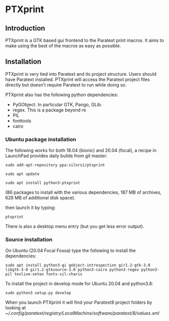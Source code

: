 # PTXprint

## Introduction

PTXprint is a GTK based gui frontend to the Paratext print macros. It aims to make
using the best of the macros as easy as possible.

## Installation

PTXprint is very tied into Paratext and its project structure. Users should have
Paratext installed. PTXprint will access the Paratext project files directly but doesn't require Paratext to run while doing so.

PTXprint also has the following python dependencies:

- PyGObject. In particular GTK, Pango, GLib.
- regex. This is a package beyond re
- PIL
- fonttools
- cairo


### Ubuntu package installation

The following works for both 18.04 (bionic) and 20.04 (focal), a recipe in LaunchPad provides daily builds from git master:

`sudo add-apt-repository ppa:silnrsi/ptxprint`

`sudo apt update`

`sudo apt install python3-ptxprint`

(86 packages to install with the various dependencies, 187 MB of archives, 628 MB of additional disk space).

then launch it by typing:

`ptxprint`  

There is also a desktop menu entry (but you get less error output).


### Source installation

On Ubuntu (20.04 Focal Fossa) type the following to install the dependencies:

`sudo apt install python3-gi gobject-introspection gir1.2-gtk-3.0 libgtk-3-0 gir1.2-gtksource-3.0 python3-cairo python3-regex python3-pil texlive-xetex fonts-sil-charis`

To install the project in develop mode for Ubuntu 20.04 and python3.8:

`sudo python3 setup.py develop`

When you launch PTXprint it will find your Paratext8 project folders by looking at
_~/.config/paratext/registry/LocalMachine/software/paratext/8/values.xml_
